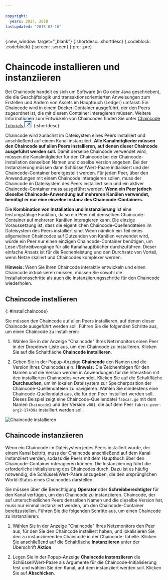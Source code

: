 ```yaml
---

copyright:
  years: 2017, 2018
lastupdated: "2018-03-16"
---
```


{:new_window: target="_blank"}
{:shortdesc: .shortdesc}
{:codeblock: .codeblock}
{:screen: .screen}
{:pre: .pre}

# Chaincode installieren und instanziieren

Bei Chaincode handelt es sich um Software (in Go oder Java geschrieben), die die Geschäftslogik und transaktionsorientierten Anweisungen zum Erstellen und Ändern von Assets im Hauptbuch (Ledger) umfasst. Ein Chaincode wird in einem Docker-Container ausgeführt, der den Peers zugeordnet ist, die mit diesem Container interagieren müssen. Weitere Informationen zum Entwickeln von Chaincodes finden Sie unter [Chaincode Tutorials ![Symbol für externen Link](../images/external_link.svg "Symbol für externen Link")](http://hyperledger-fabric.readthedocs.io/en/latest/chaincode.html).
{:shortdesc}

Chaincode wird zunächst im Dateisystem eines Peers installiert und anschließend auf einem Kanal instanziiert. **Alle Kanalmitglieder müssen den Chaincode auf allen Peers installieren, auf denen dieser Chaincode ausgeführt werden soll.** Damit derselbe Chaincode verwendet wird, müssen die Kanalmitglieder für den Chaincode bei der Chaincode-Installation denselben Namen und dieselbe Version angeben. Bei der Instanziierung müssen dann Schlüssel/Wert-Paare initialisiert und der Chaincode-Container bereitgestellt werden. Für jeden Peer, über den Anwendungen mit einem Chaincode interagieren sollen, muss der Chaincode im Dateisystem des Peers installiert sein und ein aktiver Chaincode-Container muss ausgeführt werden. **Wenn ein Peer jedoch dieselbe Chaincode-Anwendung auf mehreren Kanälen verwendet, benötigt er nur eine einzelne Instanz des Chaincode-Containers.**  

Die **Kombination von Installation und Instanziierung** ist eine leistungsfähige Funktion, da so ein Peer mit demselben Chaincode-Container auf mehreren Kanälen interagieren kann. Die einzige Voraussetzung ist, dass die eigentlichen Chaincode-Quellendateien im Dateisystem des Peers installiert sind. Wenn nämlich ein Teil eines allgemeinen Chaincodes auf Dutzenden von Kanälen verwendet wird, würde ein Peer nur einen einzigen Chaincode-Container benötigen, um Lese-/Schreibvorgänge für alle Kanalhauptbücher durchzuführen. Dieser einfache Ansatz ist für die Rechenleistung und den Durchsatz von Vorteil, wenn Netze skaliert und Chaincodes komplexer werden.  

**Hinweis:** Wenn Sie Ihren Chaincode interaktiv entwickeln und einen Chaincode aktualisieren müssen, müssen Sie sowohl die Installationsschritte als auch die Instanziierungsschritte für den Chaincode wiederholen.


## Chaincode installieren
{: #installchaincode}

Sie müssen den Chaincode auf allen Peers installieren, auf denen dieser Chaincode ausgeführt werden soll. Führen Sie die folgenden Schritte aus, um einen Chaincode zu installieren:
1. Wählen Sie in der Anzeige "Chaincode" Ihres Netzmonitors einen Peer in der Dropdown-Liste aus, um den Chaincode zu installieren. Klicken Sie auf die Schaltfläche **Chaincode installieren**.
<!--
  ![Chaincode screen](../images/chaincode_install_overview.png "Chaincode scren")  
-->

2. Geben Sie in der Popup-Anzeige **Chaincode** den Namen und die Version Ihres Chaincodes ein. **Hinweis:** Die Zeichenfolgen für den Namen und die Version werden in Anwendungen für die Interaktion mit den installierten Chaincodes verwendet. Klicken Sie auf die Schaltfläche **Durchsuchen**, um im lokalen Dateisystem zur Speicherposition der Chaincode-Quellendateien zu navigieren. Wählen Sie mindestens eine Chaincode-Quellendatei aus, die für den Peer installiert werden soll. Dieses Beispiel zeigt eine Chaincode-Quellendatei `fabcar.go` mit dem Namen `Chaincode1` und der Version `v001`, die auf dem Peer `fabric-peer-org2-17439a` installiert werden soll.  

  ![Chaincode installieren](../images/chaincode_install.png "Chaincode installieren")



## Chaincode instanziieren
Wenn ein Chaincode im Dateisystem jedes Peers installiert wurde, der einem Kanal beitritt, muss der Chaincode anschließend auf dem Kanal instanziiert werden, sodass die Peers mit dem Hauptbuch über den Chaincode-Container interagieren können. Die Instanziierung führt die erforderliche Initialisierung des Chaincodes durch. Dazu ist es häufig notwendig, die Schlüssel/Wert-Paare anzugeben, die den ursprünglichen World-Status eines Chaincodes darstellen.  

Sie müssen über die Berechtigung **Operator** oder **Schreibberechtigter** für den Kanal verfügen, um den Chaincode zu instanziieren. Chaincode, der auf unterschiedlichen Peers denselben Namen und die dieselbe Version hat, muss nur einmal instanziiert werden, um den Chaincode-Container bereitzustellen. Führen Sie die folgenden Schritte aus, um einen Chaincode zu instanziieren:
1. Wählen Sie in der Anzeige "Chaincode" Ihres Netzmonitors den Peer aus, für den Sie den Chaincode installiert haben, und lokalisieren Sie den zu instanziierenden Chaincode in der Chaincode-Tabelle. Klicken Sie anschließend auf die Schaltfläche **Instanziieren** unter der Überschrift **Aktion**.  
<!--
  ![Instantiate Chaincode](../images/chaincode_instantiate.png "Instantiate Chaincode")  
-->

2. Legen Sie in der Popup-Anzeige **Chaincode instanziieren** die Schlüssel/Wert-Paare als Argumente für die Chaincode-Initialisierung fest und wählen Sie den Kanal, auf dem instanziiert werden soll. Klicken Sie auf **Abschicken**.
<!--
  ![Instantiate Chaincode panel](../images/chaincode_instantiate_panel.png "Instantiate Chaincode panel")   
-->
